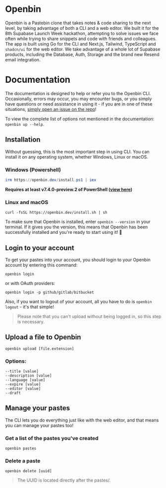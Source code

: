 # Openbin

Openbin is a Pastebin clone that takes notes & code sharing to the next level, by taking advantage of both a CLI and a web editor. We built it for the 8th Supabase Launch Week hackathon, attempting to solve issues we face often while trying to share snippets and code with friends and colleagues. The app is built using Go for the CLI and Next.js, Tailwind, TypeScript and `shadcn/ui` for the web editor. We take advantage of a whole lot of Supabase products, including the Database, Auth, Storage and the brand new Resend email integration. 

# Documentation
The documentation is designed to help or refer you to the Openbin CLI. Occasionally, errors may occur, you may encounter bugs, or you simply have questions or need assistance in using it - if you are in one of these situations, [simply open an issue on the repo](https://github.com/ethndotsh/openbin/issues/new)!

To view the complete list of options not mentioned in the documentation: `openbin up --help`.

## Installation
Without guessing, this is the most important step in using CLI. You can install it on any operating system, whether Windows, Linux or macOS.

### Windows (Powershell)
```powershell
irm https://openbin.dev/install.ps1 | iex
```
**Requires at least v7.4.0-preview.2 of PowerShell ([view here](https://github.com/PowerShell/PowerShell/releases/tag/v7.4.0-preview.2))**

### Linux and macOS
```shell
curl -fsSL https://openbin.dev/install.sh | sh
```

To make sure that Openbin is installed, enter `openbin --version` in your terminal. If it gives you the version, this means that Openbin has been successfully installed and you're ready to start using it! 🎉

## Login to your account
To get your pastes into your account, you should login to your Openbin account by entering this command:
```
openbin login
```
or with OAuth providers:
```
openbin login -p github/gitlab/bitbucket
```

Also, if you want to logout of your account, all you have to do is `openbin logout` - it's that simple!
> Please note that you can't upload without being logged in, so this step is necessary.

## Upload a file to Openbin

```
openbin upload [file.extension]
```
### Options:
`--title [value]`\
`--description [value]`\
`--language [value]`\
`--expire [value]`\
`--editor [value]`\
`--draft`

## Manage your pastes
The CLI lets you do everything just like with the web editor, and that means you can manage your pastes too!

### Get a list of the pastes you've created
```
openbin pastes
```
### Delete a paste
```
openbin delete [uuid]
```
> The UUID is located directly after the pastes/.
